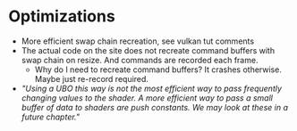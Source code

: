 
# Optimizations

- More efficient swap chain recreation, see vulkan tut comments
- The actual code on the site does not recreate command buffers with swap chain on resize. And commands are recorded each frame.
    - Why do I need to recreate command buffers? It crashes otherwise. Maybe just re-record required.
- _"Using a UBO this way is not the most efficient way to pass frequently changing values to the shader. A more efficient way to pass a small buffer of data to shaders are push constants. We may look at these in a future chapter."_
